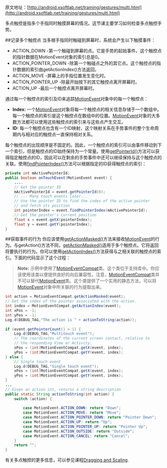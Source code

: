 原文地址：[http://android.xsoftlab.net/training/gestures/multi.html](http://android.xsoftlab.net/training/gestures/multi.html)

多点触控是指多个手指同时触摸屏幕的情况。这节课主要学习如何检查多点触控手势。

##记录多个触控点
当多根手指同时触碰到屏幕时，系统会产生以下触摸事件：

- ACTION_DOWN -第一个触碰到屏幕的点。它是手势的起始事件。这个触控点的指针数据在MotionEvent对象的索引总是0。
- ACTION_POINTER_DOWN -除第一个触碰点之外的其它点。这个触控点的指针数据的索引由getActionIndex()方法返回。
- ACTION_MOVE -屏幕上的手指位置发生变化时。
- ACTION_POINTER_UP -除最开始按下的其它触控点离开屏幕时。
- ACTION_UP -最后一个触控点离开屏幕时。

通过每一个触控点的索引及ID来追踪[MotionEvent](http://android.xsoftlab.net/reference/android/view/MotionEvent.html)对象中的每一个触控点：

- **Index:** 一个[MotionEvent](http://android.xsoftlab.net/reference/android/view/MotionEvent.html)对象将每一个触控点的相关信息存储于一个数组中。每一个触控点的索引是这个触控点在数组中的位置。[MotionEvent](http://android.xsoftlab.net/reference/android/view/MotionEvent.html)对象的大多数方法都可以使用这些触控点的索引来与这些点产生交互。
- **ID:** 每一个触控点也含有一个ID映射，这个映射关系在手势事件的整个生命周期内与相对应的触控点一直保持相对关系。

每个触控点的出现顺序是不固定的。因此，一个触控点的索引可以由事件移动到下一个索引，但是触控点的ID始终保持为一个常量。使用[getPointerId()](http://android.xsoftlab.net/reference/android/view/MotionEvent.html#getPointerId(int))方法可以获得指定触控点的ID，因此可以在剩余的手势事件中还可以继续保持与这个触控点的关联。使用[findPointerIndex()](http://android.xsoftlab.net/reference/android/view/MotionEvent.html#findPointerIndex(int))方法可以根据指定的ID获得触控点的索引：
```java
private int mActivePointerId;
public boolean onTouchEvent(MotionEvent event) {
    ....
    // Get the pointer ID
    mActivePointerId = event.getPointerId(0);
    // ... Many touch events later...
    // Use the pointer ID to find the index of the active pointer 
    // and fetch its position
    int pointerIndex = event.findPointerIndex(mActivePointerId);
    // Get the pointer's current position
    float x = event.getX(pointerIndex);
    float y = event.getY(pointerIndex);
}
```

##获取事件的行为
你应该使用[getActionMasked()](http://android.xsoftlab.net/reference/android/view/MotionEvent.html#getActionMasked())方法来接收[MotionEvent](http://android.xsoftlab.net/reference/android/view/MotionEvent.html)的行为。与getAction()方法不同，[getActionMasked()](http://android.xsoftlab.net/reference/android/view/MotionEvent.html#getActionMasked())适用于多个触控点。它将返回将要执行的行为。你可以使用[getActionIndex()](http://android.xsoftlab.net/reference/android/support/v4/view/MotionEventCompat.html#getActionIndex(android.view.MotionEvent))方法获得与之相关联的触控点的索引。下面的代码显示了这个过程：
> **Note:** 示例中使用了[MotionEventCompat](http://android.xsoftlab.net/reference/android/support/v4/view/MotionEventCompat.html)类。这个类位于支持库中。你应该使用该类以便提供良好的向后兼容性。注意，[MotionEventCompat](http://android.xsoftlab.net/reference/android/support/v4/view/MotionEventCompat.html)类并不可以替代[MotionEvent](http://android.xsoftlab.net/reference/android/view/MotionEvent.html)类。这个类提供了一个实用的静态方法，可以将[MotionEvent](http://android.xsoftlab.net/reference/android/view/MotionEvent.html)对象中所关联的行为提取出来。

```java
int action = MotionEventCompat.getActionMasked(event);
// Get the index of the pointer associated with the action.
int index = MotionEventCompat.getActionIndex(event);
int xPos = -1;
int yPos = -1;
Log.d(DEBUG_TAG,"The action is " + actionToString(action));
            
if (event.getPointerCount() > 1) {
    Log.d(DEBUG_TAG,"Multitouch event"); 
    // The coordinates of the current screen contact, relative to 
    // the responding View or Activity.  
    xPos = (int)MotionEventCompat.getX(event, index);
    yPos = (int)MotionEventCompat.getY(event, index);
} else {
    // Single touch event
    Log.d(DEBUG_TAG,"Single touch event"); 
    xPos = (int)MotionEventCompat.getX(event, index);
    yPos = (int)MotionEventCompat.getY(event, index);
}
...
// Given an action int, returns a string description
public static String actionToString(int action) {
    switch (action) {
                
        case MotionEvent.ACTION_DOWN: return "Down";
        case MotionEvent.ACTION_MOVE: return "Move";
        case MotionEvent.ACTION_POINTER_DOWN: return "Pointer Down";
        case MotionEvent.ACTION_UP: return "Up";
        case MotionEvent.ACTION_POINTER_UP: return "Pointer Up";
        case MotionEvent.ACTION_OUTSIDE: return "Outside";
        case MotionEvent.ACTION_CANCEL: return "Cancel";
    }
    return "";
}
```

有关多点触控的更多信息，可以参见课程[Dragging and Scaling](http://android.xsoftlab.net/training/gestures/scale.html). 